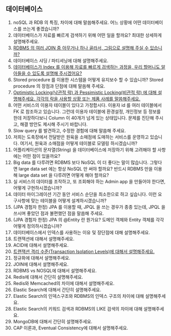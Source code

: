 ## 데이터베이스

1. noSQL 과 RDB 의 특징, 차이에 대해 말씀해주세요. 어느 상황에 어떤 데이터베이스를 쓰는게 좋겠습니까?
2. 데이터베이스가 자료를 빠르게 검색하기 위해 어떤 일을 할까요? 최대한 상세하게 설명해주세요.
3. [RDBMS 의 여러 JOIN 중 아무거나 하나 골라서, 그림으로 설명해 주실 수 있습니까?](3.md)
4. 데이터베이스 샤딩 / 파티셔닝에 대해 설명해주세요.
5. [데이터베이스가 Index 를 이용해 자료를 빠르게 검색하는 과정을, 우리 할머니도 알아들을 수 있도록 설명해 주시겠어요?](5.md)
6. Stored procedure 를 이용한 시스템을 어떻게 유지보수 할 수 있습니까? Stored procedure 의 장점과 단점에 대해 말씀해 주세요.
7. [Optimistic Locking(낙관적 락) 과 Pessimistic Locking(비관적 락) 에 대해 설명해주세요. 각각의 락을 사용할 상황 또는 제품 사례를 말씀해주세요.](7.md)
8. 어떤 서비스의 이용자 테이블이 있다고 가정합시다. 이용자 id 를 여러 테이블에서 FK 로 참조하고 있습니다. 그런데 이용자 테이블에 환경설정, 개인정보 등 정보를 한데 저장하다보니 Column 이 40개가 넘게 있는 상태입니다. 문제를 진단해 주시고, 해결 방안도 제시해 주시기 바랍니다.
9. Slow query 를 발견하고, 수정한 경험에 대해 말씀해 주세요.
10. 저희는 도축장에서 전달받은 원육을 소매점에 도매하는 서비스를 운영하고 있습니다. 여기서, 원육과 소매점을 어떻게 테이블로 모델링 하시겠습니까?
11. 어플리케이션의 문자열(String) 을 데이터베이스에 저장하기 위해 고려해야 할 사항에는 어떤 점이 있을까요?
12. Big data 를 다루려면 RDBMS 보다 NoSQL 이 더 좋다는 말이 많습니다. 그렇다면 large data set 에는 항상 NoSQL 만 써야 할까요? 반드시 RDBMS 만을 이용해 large data set 을 다루려면 어떻게 해야 할까요?
13. 실 서비스의 데이터를 조작하고, 또 조회해야 하는 Admin app 을 만들어야 한다면, 어떻게 구현하시겠습니까?
14. 데이터 마이그레이션 기간 동안 서비스 순단을 최소한으로 하고 싶습니다. 이런 요구사항에 맞는 테이블을 어떻게 설계하시겠습니까?
15. (JPA 경험자 한정) JPA 를 이용할 때, JPQL 을 쓰는 경우가 종종 있는데, JPQL 을 쓰시며 좋았던 점과 불편했던 점을 말씀해 주세요.
16. (JPA 경험자 한정) JPA 의 @Entity 란 뭔가요? 도메인 객체와 Entity 객체를 각각 어떻게 정의하시겠습니까?
17. 데이터베이스에서 인덱스를 사용하는 이유 및 장단점에 대해 설명해주세요.
18. 트랜잭션에 대해서 설명해주세요.
19. ACID에 대해서 설명해주세요.
20. [트랜잭션 격리 수준(Transaction Isolation Levels)에 대해서 설명해주세요.](20.md)
21. 정규화에 대해서 설명해주세요.
22. JOIN에 대해서 설명해주세요.
23. RDBMS vs NOSQL에 대해서 설명해주세요.
24. Redis에 대해서 간단히 설명해주세요.
25. Redis와 Memcached의 차이에 대해서 설명해주세요.
26. Elastic Search에 대해서 간단히 설명해주세요.
27. Elastic Search의 인덱스구조와 RDBMS의 인덱스 구조의 차이에 대해 설명해주세요.
28. Elastic Search의 키워드 검색과 RDBMS의 LIKE 검색의 차이에 대해 설명해주세요.
29. MongoDB에 대해서 간단히 설명해주세요.
30. CAP 이론과, Eventual Consistency에 대해서 설명해주세요.
